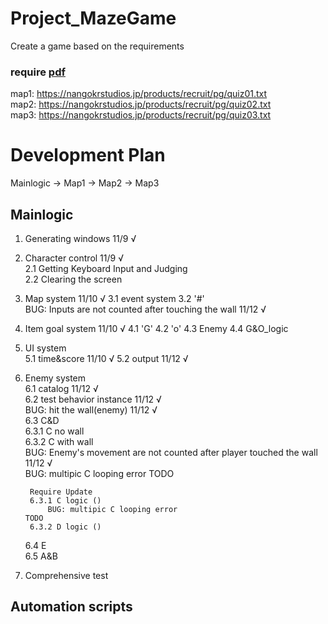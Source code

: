 # Project_MazeGame
 Create a game based on the requirements

### require [pdf](./files/エンジニア採用課題_require.pdf)  
map1: https://nangokrstudios.jp/products/recruit/pg/quiz01.txt  
map2: https://nangokrstudios.jp/products/recruit/pg/quiz02.txt  
map3: https://nangokrstudios.jp/products/recruit/pg/quiz03.txt  

# Development Plan
Mainlogic -> Map1 -> Map2 -> Map3

## Mainlogic
1. Generating windows   11/9 √
2. Character control    11/9 √  
    2.1 Getting Keyboard Input and Judging  
    2.2 Clearing the screen  
3. Map system           11/10 √
    3.1 event system
    3.2 '#'             
        BUG: Inputs are not counted after touching the wall         11/12 √
4. Item goal system     11/10 √
    4.1 'G'
    4.2 'o'
    4.3 Enemy
    4.4 G&O_logic
5. UI system            
    5.1 time&score        11/10 √
    5.2 output            11/12 √
6. Enemy system  
    6.1 catalog           11/12 √  
    6.2 test behavior instance          11/12 √  
        BUG: hit the wall(enemy)        11/12 √  
    6.3 C&D  
        6.3.1 C no wall  
        6.3.2 C with wall  
            BUG: Enemy's movement are not counted after player touched the wall     11/12 √  
            BUG: multipic C looping error                                           TODO

        Require Update
        6.3.1 C logic ()
            BUG: multipic C looping error                                           TODO
        6.3.2 D logic ()
    6.4 E  
    6.5 A&B
7. Comprehensive test

## Automation scripts
